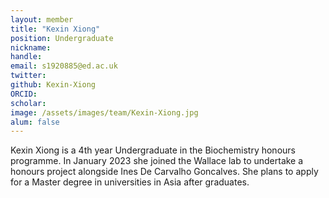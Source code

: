 ```yaml
---
layout: member
title: "Kexin Xiong"
position: Undergraduate
nickname:
handle: 
email: s1920885@ed.ac.uk
twitter: 
github: Kexin-Xiong
ORCID: 
scholar: 
image: /assets/images/team/Kexin-Xiong.jpg
alum: false
---
```


Kexin Xiong is a 4th year Undergraduate in the Biochemistry honours programme. In January 2023 she joined the Wallace lab to undertake a honours project 
alongside Ines De Carvalho Goncalves. She plans to apply for a Master degree in universities in Asia after graduates.
